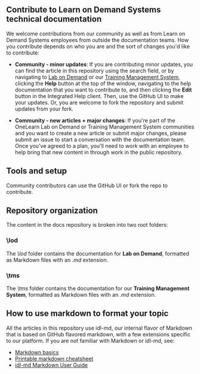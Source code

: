 ## Contribute to Learn on Demand Systems technical documentation
We welcome contributions from our community as well as from Learn on Demand Systems employees from outside the documentation teams. How you contribute depends on who you are and the sort of changes you'd like to contribute:

* **Community - minor updates**: If you are contributing minor updates, you can find the article in this repository using the search field, or by navigating to [Lab on Demand](https://labondemand.com) or our [Training Management System](https://lms.learnondemand.net), clicking the **Help** button at the top of the window, navigating to the help documentation that you want to contribute to, and then clicking the **Edit** button in the Integrated Help client. Then, use the GitHub UI to make your updates. Or, you are welcome to fork the repository and submit updates from your fork.

* **Community - new articles + major changes**: If you're part of the OneLearn Lab on Demand or Training Management System communities and you want to create a new article or submit major changes, please submit an issue to start a conversation with the documentation team. Once you've agreed to a plan, you'll need to work with an employee to help bring that new content in through work in the public repository. 

## Tools and setup
Community contributors can use the GitHub UI or fork the repo to contribute. 

## Repository organization
The content in the docs repository is broken into two root folders:

### \lod
The *\lod* folder contains the documentation for **Lab on Demand**, formatted as Markdown files with an *.md* extension.

### \tms
The *\tms* folder contains the documentation for our **Training Management System**, formatted as Markdown files with an *.md* extension.

## How to use markdown to format your topic
All the articles in this repository use idl-md, our internal flavor of Markdown that is based on GitHub flavored markdown, with a few extensions specific to our platform. If you are not familiar with Markdown or idl-md, see:

* [Markdown basics](https://help.github.com/articles/markdown-basics/)
* [Printable markdown cheatsheet](https://guides.github.com/pdfs/markdown-cheatsheet-online.pdf)
* [idl-md Markdown User Guide](https://github.com/LearnOnDemandSystems/docs/blob/master/guides/idl2/markdown-user-guide.md)

